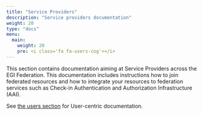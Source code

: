 ```yaml
---
title: "Service Providers"
description: "Service providers documentation"
weight: 20
type: "docs"
menu:
  main:
    weight: 20
    pre: <i class='fa fa-users-cog'></i>
---
```


This section contains documentation aiming at Service Providers across the
EGI Federation. This documentation includes instructions how to join
federated resources and how to integrate your resources to federation services
such as Check-in Authentication and Authorization Infrastructure (AAI).

See [the users section](../users) for User-centric documentation.
